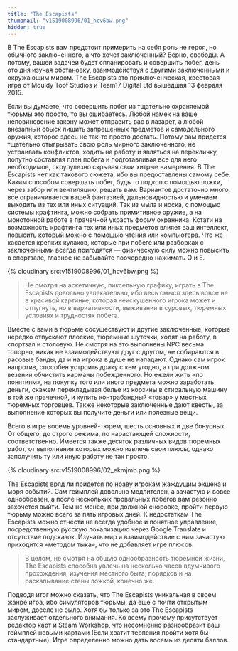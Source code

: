 ```yaml
---
title: "The Escapists"
thumbnail: "v1519008996/01_hcv6bw.png"
hidden: true
---
```


В The Escapists вам предстоит примерить на себя роль не героя, но обычного заключенного, а что хочет заключенный? Верно, свободы. А потому, вашей задачей будет спланировать и совершить побег, день ото дня изучая обстановку, взаимодействуя с другими заключенными и окружающим миром. The Escapists это приключенческая, квестовая игра от Mouldy Toof Studios и Team17 Digital Ltd вышедшая 13 февраля 2015.

Если вы думаете, что совершить побег из тщательно охраняемой тюрьмы это просто, то вы ошибаетесь. Любой намек на ваше неповиновение закону может отправить вас в лазарет, а любой внезапный обыск лишить запрещенных предметов и самодельного оружия, которое здесь не так-то просто достать. Потому вам придется тщательно отыгрывать свою роль мирного заключенного, не устраивать конфликтов, ходить на работу и являться на перекличку, попутно составляя план побега и подготавливая все для него необходимое, скрупулезно скрывая свои хитрые намерения. В The Escapists нет как такового сюжета, ибо вы предоставлены самому себе. Каким способом совершать побег, будь то подкоп с помощью ложки, через забор или вентиляцию, решать вам. Вариантов достаточно много, все ограничивается вашей фантазией, дальновидностью и умением выходить из тех или иных ситуаций. Так из мыла и носка, с помощью системы крафтинга, можно собрать примитивное оружие, а на монотонной работе в прачечной украсть форму охранника. Кстати на возможность крафтинга тех или иных предметов влияет ваш интеллект, повысить который можно с помощью чтения или компьютера. Что же касается крепких кулаков, которые при побеге или разборках с заключенными всегда пригодятся — физическую силу можно повысить в спортзале, главное не забывайте поочередно нажимать Q и Е.

{% cloudinary src:v1519008996/01_hcv6bw.png %}

> Не смотря на аскетичную, пиксельную графику, играть в The Escapists довольно увлекательно, ибо весь смысл здесь вовсе не в красивой картинке, которая неискушенного игрока может и отпугнуть, но в вариативности, выживании в суровых, тюремных условиях и трудностях побега.

Вместе с вами в тюрьме сосуществуют и другие заключенные, которые нередко отпускают плоские, тюремные шуточки, ходят на работу, в спортзал и столовую. Не смотря на это выполнены NPC весьма топорно, никак не взаимодействуют друг с другом, не собираются в расовые банды, да и на игрока в душе не нападают. Однако сам игрок напротив, способен устроить драку с кем угодно, а при должном везении обчистить карманы побежденного. Но ежели жить «по понятиям», на покупку того или иного предмета можно заработать деньги, скажем перекладывая белье из корзины в стиральную машину в той же прачечной, и купить контрабандный «товар» у местных тюремных торговцев. Также некоторые заключенные дают квесты, за выполнение которых вы получите деньги или полезные вещи.

Всего в игре восемь уровней-тюрем, шесть основных и две бонусных. От общего, до строго режима, по нарастающей сложности, соответственно. Имеется также десяток различных видов тюремных работ, от выполнения которых можно извлечь свои плюсы, однако заполучить ту или иную работу не так просто.

{% cloudinary src:v1519008996/02_ekmjmb.png %}

The Escapists вряд ли придется по нраву игрокам жаждущим экшена и моря событий. Сам геймплей довольно медлителен, а зачастую и вовсе однообразен, а после нескольких провальных побегов вам резонно захочется выйти. Тем не менее, при должной сноровке, пройти первую тюрьму можно всего за пять игровых дней. К недостаткам The Escapists можно отнести не всегда удобное и понятное управление, посредственную русскую локализацию через Google Translate и отсутствие подсказок. Изучать мир и взаимодействие с ним зачастую приходится «методом тыка», что не добавляет игре плюсов.

> В целом, не смотря на общую однообразность тюремной жизни, The Escapists способна увлечь на несколько часов вдумчивого прохождения, изучения местного быта, порядков и на раскапывание стены ложкой, конечно же.

Подводя итог можно сказать, что The Escapists уникальная в своем жанре игра, ибо симуляторов тюрьмы, да еще с почти открытым миром, доселе не было. Хотя бы только за это The Escapists заслуживает отдельного внимания. Ко всему прочему присутствует редактор карт и Steam Workshop, что несомненно разнообразит ваш геймплей новыми картами (Если хватит терпения пройти хотя бы стандартные). Игре определенно можно дать восемь из десяти баллов.